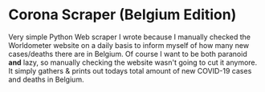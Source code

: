 # Corona Scraper (Belgium Edition)

Very simple Python Web scraper I wrote because I manually checked the Worldometer website on a daily basis to inform myself of how many new cases/deaths there are in Belgium. Of course I want to be both paranoid __and__ lazy, so manually checking the website wasn't going to cut it anymore. It simply gathers & prints out todays total amount of new COVID-19 cases and deaths in Belgium.
